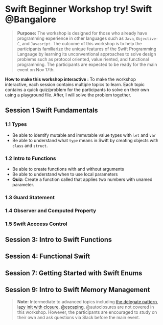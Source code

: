# Swift Beginner Workshop try! Swift @Bangalore
> **Purpose:** The workshop is designed for those who already have programming experience in other languages such as `Java`, `Objective-C`, and `Javasript`. The outcome of this workshop is to help the participants familiarize the  unique features of the Swift Programming Langauge by learning its unconventional approaches to solve design problems such as protocol oriented, value riented, and functional programming. The participants are expected to be ready for the main event on Nov 17th. 

**How to make this workshop interactive :** To make the workshop interactive, each session contains multiple topics to learn. Each topic contains a quick quiz/problem for the participants to solve on their own using a playground file. After, I will solve the problem together. 


## Session 1 Swift Fundamentals

### 1.1 Types
- Be able to identify mutable and immutable value types with `let` and `var`
- Be able to understand what `type` means in Swift by creating objects with `class` and `struct`. 

### 1.2 Intro to Functions
- Be able to create functions with and without arguments
- Be able to understand when to use local parameters
- **Quiz:** Create a function called that applies two numbers with unamed parameter. 

### 1.3 Guard Statement

### 1.4 Observer and Computed Property

### 1.5 Swift Acccess Control 

## Session 3: Intro to Swift Functions

## Session 4: Functional Swift

## Session 7: Getting Started with Swift Enums

## Session 9: Intro to Swift Memory Management


> **Note:** Intermediate to advanced topics including [the delegate pattern](https://www.bobthedeveloper.io/blog/the-complete-understanding-of-swift-delegate-and-data-source), [lazy init with closure](https://www.bobthedeveloper.io/blog/swift-lazy-initialization-with-closures), [@escaping](https://www.andrewcbancroft.com/2017/04/26/what-in-the-world-is-an-escaping-closure-in-swift/
), @autoclosures are not covered in this workshop. However, the participants are encouraged to study on their own and ask questions via Slack before the main event. 

